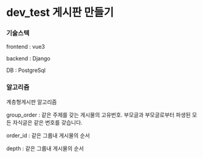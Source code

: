 # dev_test 게시판 만들기

### 기술스텍

frontend : vue3

backend : Django

DB : PostgreSql



### 알고리즘

계층형게시판 알고리즘

group_order : 같은 주제를 갖는 게시물의 고유번호. 부모글과 부모글로부터 파생된 모든 자식글은 같은 번호를 갖습니다.

order_id : 같은 그룹내 게시물의 순서

depth : 같은 그룹내 게시물의 순서